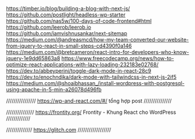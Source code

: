 https://timber.io/blog/building-a-blog-with-next-js/
https://github.com/postlight/headless-wp-starter
https://github.com/nas5w/100-days-of-code-frontend#html
https://github.com/leerob/leerob.io
https://github.com/iamvishnusankar/next-sitemap
https://medium.com/@andreasmcd/how-my-team-converted-our-website-from-jquery-to-react-in-small-steps-cd4390f0a146
https://medium.com/@bretcameron/react-intro-for-developers-who-know-jquery-1e9dd65863a8
https://www.freecodecamp.org/news/how-to-optimize-react-applications-with-lazy-loading-232183e02768/
https://dev.to/abbeyperini/toggle-dark-mode-in-react-28c9
https://dev.to/enochndika/dark-mode-with-tailwindcss-in-next-js-2if5
https://medium.com/@shoaibhassan_/install-wordpress-with-postgresql-using-apache-in-5-min-a26078d496fb

////////////////
https://wp-and-react.com/#/
tổng hợp post 
///////////////


///////////////
https://frontity.org/
Frontity - Khung React cho WordPress
/////////////

//////////////
https://glitch.com
//////////////////